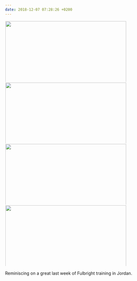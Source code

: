 ```yaml
---
date: 2018-12-07 07:28:26 +0200
---
```


<a href="/images/2018-12-06.jpg"><img src="/images/2018-12-06.jpg" width="600" height="399" style="display: inline-block; max-height: 200px; width: auto; padding: 1px;" class="sunlit_image" /></a><a href="/images/2018-12-06_2.jpg"><img src="/images/2018-12-06_2.jpg" width="600" height="399" style="display: inline-block; max-height: 200px; width: auto; padding: 1px;" class="sunlit_image" /></a><a href="/images/2018-12-06_3.jpg"><img src="/images/2018-12-06_3.jpg" width="600" height="399" style="display: inline-block; max-height: 200px; width: auto; padding: 1px;" class="sunlit_image" /></a><a href="/images/2018-12-06_4.jpg"><img src="/images/2018-12-06_4.jpg" width="600" height="399" style="display: inline-block; max-height: 200px; width: auto; padding: 1px;" class="sunlit_image" /></a>

Reminiscing on a great last week of Fulbright training in Jordan.
